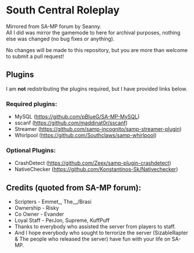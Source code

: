 # South Central Roleplay

Mirrored from SA-MP forum by Seanny.  
All I did was mirror the gamemode to here for archival purposes, nothing else was changed (no bug fixes or anything).  

No changes will be made to this repository, but you are more than welcome to submit a pull request!  

## Plugins
I am **not** redistributing the plugins required, but I have provided links below.  
### Required plugins:
* MySQL (https://github.com/pBlueG/SA-MP-MySQL)  
* sscanf (https://github.com/maddinat0r/sscanf)  
* Streamer (https://github.com/samp-incognito/samp-streamer-plugin)  
* Whirlpool (https://github.com/Southclaws/samp-whirlpool)  

### Optional Plugins:
* CrashDetect (https://github.com/Zeex/samp-plugin-crashdetect)  
* NativeChecker (https://github.com/Konstantinos-Sk/Nativechecker)  

## Credits (quoted from SA-MP forum):  
* Scripters - Emmet_, The__/Brasi  
* Ownership - Risky  
* Co Owner - Evander  
* Loyal Staff - PerJon, Supreme, KuffPuff  
* Thanks to everybody who assisted the server from players to staff.  
* And I hope everybody who sought to terrorize the server (SizableRapter & The people who released the server) have fun with your life on SA-MP.  